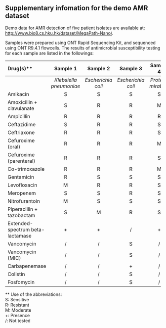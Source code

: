## Supplementary infomation for the demo AMR dataset
  
Demo data for AMR detection of five patient isolates are available at:  
http://www.bio8.cs.hku.hk/dataset/MegaPath-Nano/.  

Samples were prepared using ONT Rapid Sequencing Kit, and sequenced using ONT R9.4.1 flowcells. The results of antimicrobial susceptibility testing for each sample are listed in the followings:

| Drug(s)**  | Sample 1 | Sample 2 | Sample 3 | Sample 4 | Sample 5 |  
| :---         |     :---:      |     :---:      |     :---:      |     :---:      |     :---:      |
|  | *Klebsiella pneumoniae* | *Escherichia coli* | *Escherichia coli* | *Proteus mirabilis* | *Proteus* spp. |
| Amikacin  | S  | S | S | S | S |
| Amoxicillin + clavulanate  | S | R | R | M | / |
| Ampicillin  | R | R | R | R | R |
| Ceftazidime  | S | R | R | S | S |
| Ceftriaxone  | R | R | R | S | R |
| Cefuroxime (oral)  | R | R | R | M | R |
| Cefuroxime (parenteral) | R | R | R | S | R |
| Co-trimoxazole  | R | R | R | M | S |
| Gentamicin  |	R | S | S | S | S |
| Levofloxacin  | M | R | R | S | M |
| Meropenem  | S | S | R | S | S | 
| Nitrofurantoin  | M | S | S | S | / | 
| Piperacillin + tazobactam  | S | M | R | S | S | 
| Extended-spectrum beta-lactamase  | + | + | / | + | + | 
| Vancomycin  | / | / | S | / | / | 
| Vancomycin (MIC)  | / | / | S | / | / | 
| Carbapenemase  | / | / | + | / | / |
| Colistin  | / | / | S | / | / |
| Fosfomycin  | / | / | S | / | / |

** Use of the abbreviations:  
S: Sensitive  
R: Resistant  
M: Moderate  
\+: Presence  
/: Not tested  
